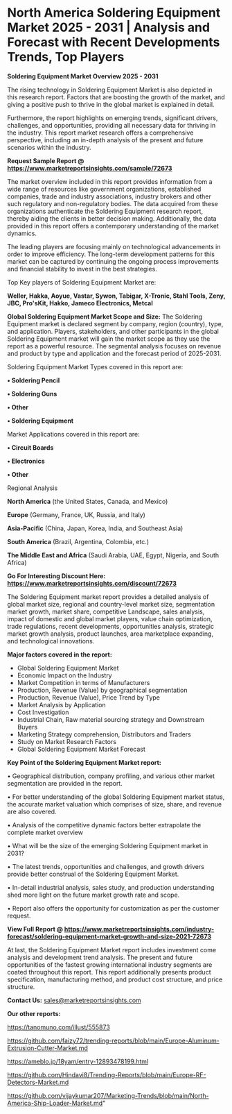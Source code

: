 # North America Soldering Equipment Market 2025 - 2031 | Analysis and Forecast with Recent Developments Trends, Top Players

<Strong> Soldering Equipment Market Overview 2025 - 2031</strong>

The rising technology in Soldering Equipment Market is also depicted in this research report. Factors that are boosting the growth of the market, and giving a positive push to thrive in the global market is explained in detail.

Furthermore, the report highlights on emerging trends, significant drivers, challenges, and opportunities, providing all necessary data for thriving in the industry. This report market research offers a comprehensive perspective, including an in-depth analysis of the present and future scenarios within the industry.

<strong>Request Sample Report @ <a href=https://www.marketreportsinsights.com/sample/72673>https://www.marketreportsinsights.com/sample/72673</a></strong>

The market overview included in this report provides information from a wide range of resources like government organizations, established companies, trade and industry associations, industry brokers and other such regulatory and non-regulatory bodies. The data acquired from these organizations authenticate the Soldering Equipment research report, thereby aiding the clients in better decision making. Additionally, the data provided in this report offers a contemporary understanding of the market dynamics.

The leading players are focusing mainly on technological advancements in order to improve efficiency. The long-term development patterns for this market can be captured by continuing the ongoing process improvements and financial stability to invest in the best strategies.

Top Key players of Soldering Equipment Market are:

<strong>Weller, Hakka, Aoyue, Vastar, Sywon, Tabigar, X-Tronic, Stahl Tools, Zeny, JBC, Pro&#39;sKit, Hakko, Jameco Electronics, Metcal</strong>

<strong><b>Global Soldering Equipment Market Scope and Size:</b></strong>
The Soldering Equipment market is declared segment by company, region (country), type, and application. Players, stakeholders, and other participants in the global Soldering Equipment market will gain the market scope as they use the report as a powerful resource. The segmental analysis focuses on revenue and product by type and application and the forecast period of 2025-2031.

Soldering Equipment Market Types covered in this report are:

<strong>• Soldering Pencil

• Soldering Guns

• Other

• Soldering Equipment</strong>

Market Applications covered in this report are:

<strong>• Circuit Boards

• Electronics

• Other</strong> 

Regional Analysis

<strong>North America</strong> (the United States, Canada, and Mexico)

<strong>Europe</strong> (Germany, France, UK, Russia, and Italy)

<strong>Asia-Pacific</strong> (China, Japan, Korea, India, and Southeast Asia)

<strong>South America</strong> (Brazil, Argentina, Colombia, etc.)

<strong>The Middle East and Africa</strong> (Saudi Arabia, UAE, Egypt, Nigeria, and South Africa)

<strong>Go For Interesting Discount Here: <a href=https://www.marketreportsinsights.com/discount/72673>https://www.marketreportsinsights.com/discount/72673</a></strong>

The Soldering Equipment market report provides a detailed analysis of global market size, regional and country-level market size, segmentation market growth, market share, competitive Landscape, sales analysis, impact of domestic and global market players, value chain optimization, trade regulations, recent developments, opportunities analysis, strategic market growth analysis, product launches, area marketplace expanding, and technological innovations.

<strong><b>Major factors covered in the report:</b></strong>
<ul>
  <li>Global Soldering Equipment Market </li>
  <li>Economic Impact on the Industry</li>
  <li>Market Competition in terms of Manufacturers</li>
  <li>Production, Revenue (Value) by geographical segmentation</li>
  <li>Production, Revenue (Value), Price Trend by Type</li>
  <li>Market Analysis by Application</li>
  <li>Cost Investigation</li>
  <li>Industrial Chain, Raw material sourcing strategy and Downstream Buyers</li>
  <li>Marketing Strategy comprehension, Distributors and Traders</li>
  <li>Study on Market Research Factors</li>
  <li>Global Soldering Equipment Market Forecast</li>
</ul>

<strong><b>Key Point of the Soldering Equipment Market report:</b></strong>

• Geographical distribution, company profiling, and various other market segmentation are provided in the report.

• For better understanding of the global Soldering Equipment market status, the accurate market valuation which comprises of size, share, and revenue are also covered.

• Analysis of the competitive dynamic factors better extrapolate the complete market overview

• What will be the size of the emerging Soldering Equipment market in 2031?

• The latest trends, opportunities and challenges, and growth drivers provide better construal of the Soldering Equipment Market.

• In-detail industrial analysis, sales study, and production understanding shed more light on the future market growth rate and scope.

• Report also offers the opportunity for customization as per the customer request.

<strong><b>View Full Report @ <a href=https://www.marketreportsinsights.com/industry-forecast/soldering-equipment-market-growth-and-size-2021-72673>https://www.marketreportsinsights.com/industry-forecast/soldering-equipment-market-growth-and-size-2021-72673</a></b></strong>


At last, the Soldering Equipment Market report includes investment come analysis and development trend analysis. The present and future opportunities of the fastest growing international industry segments are coated throughout this report. This report additionally presents product specification, manufacturing method, and product cost structure, and price structure.

<strong>Contact Us:</strong>
sales@marketreportsinsights.com

<strong>Our other reports:</strong>

<a href=https://tanomuno.com/illust/555873>https://tanomuno.com/illust/555873</a>

<a href=https://github.com/faizy72/trending-reports/blob/main/Europe-Aluminum-Extrusion-Cutter-Market.md>https://github.com/faizy72/trending-reports/blob/main/Europe-Aluminum-Extrusion-Cutter-Market.md</a>

<a href=https://ameblo.jp/18yam/entry-12893478199.html>https://ameblo.jp/18yam/entry-12893478199.html</a>

<a href=https://github.com/Hindavi8/Trending-Reports/blob/main/Europe-RF-Detectors-Market.md>https://github.com/Hindavi8/Trending-Reports/blob/main/Europe-RF-Detectors-Market.md</a>

<a href=https://github.com/vijaykumar207/Marketing-Trends/blob/main/North-America-Ship-Loader-Market.md>https://github.com/vijaykumar207/Marketing-Trends/blob/main/North-America-Ship-Loader-Market.md</a>"
